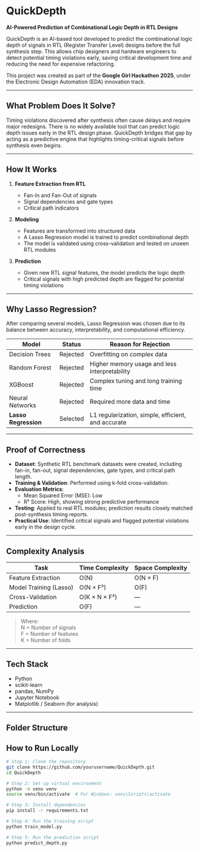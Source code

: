 

# QuickDepth

**AI-Powered Prediction of Combinational Logic Depth in RTL Designs**

QuickDepth is an AI-based tool developed to predict the combinational logic depth of signals in RTL (Register Transfer Level) designs before the full synthesis step. This allows chip designers and hardware engineers to detect potential timing violations early, saving critical development time and reducing the need for expensive refactoring.

This project was created as part of the **Google Girl Hackathon 2025**, under the Electronic Design Automation (EDA) innovation track.

---

## What Problem Does It Solve?

Timing violations discovered after synthesis often cause delays and require major redesigns. There is no widely available tool that can predict logic depth issues early in the RTL design phase. QuickDepth bridges that gap by acting as a predictive engine that highlights timing-critical signals before synthesis even begins.

---

## How It Works

1. **Feature Extraction from RTL**
   - Fan-In and Fan-Out of signals
   - Signal dependencies and gate types
   - Critical path indicators

2. **Modeling**
   - Features are transformed into structured data
   - A Lasso Regression model is trained to predict combinational depth
   - The model is validated using cross-validation and tested on unseen RTL modules

3. **Prediction**
   - Given new RTL signal features, the model predicts the logic depth
   - Critical signals with high predicted depth are flagged for potential timing violations

---

## Why Lasso Regression?

After comparing several models, Lasso Regression was chosen due to its balance between accuracy, interpretability, and computational efficiency.

| Model           | Status    | Reason for Rejection                                |
|----------------|-----------|------------------------------------------------------|
| Decision Trees  |  Rejected | Overfitting on complex data                         |
| Random Forest   |  Rejected | Higher memory usage and less interpretability       |
| XGBoost         |  Rejected | Complex tuning and long training time               |
| Neural Networks |  Rejected | Required more data and time                         |
| **Lasso Regression** |  Selected | L1 regularization, simple, efficient, and accurate |

---

## Proof of Correctness

- **Dataset**: Synthetic RTL benchmark datasets were created, including fan-in, fan-out, signal dependencies, gate types, and critical path length.
- **Training & Validation**: Performed using k-fold cross-validation.
- **Evaluation Metrics**:
  - Mean Squared Error (MSE): Low
  - R² Score: High, showing strong predictive performance
- **Testing**: Applied to real RTL modules; prediction results closely matched post-synthesis timing reports.
- **Practical Use**: Identified critical signals and flagged potential violations early in the design cycle.

---

## Complexity Analysis

| Task                     | Time Complexity           | Space Complexity         |
|--------------------------|---------------------------|---------------------------|
| Feature Extraction       | O(N)                      | O(N × F)                  |
| Model Training (Lasso)   | O(N × F²)                 | O(F)                      |
| Cross-Validation         | O(K × N × F²)             | —                         |
| Prediction               | O(F)                      | —                         |

> Where:  
> N = Number of signals  
> F = Number of features  
> K = Number of folds

---

## Tech Stack

- Python
- scikit-learn
- pandas, NumPy
- Jupyter Notebook
- Matplotlib / Seaborn (for analysis)

---

## Folder Structure 


## How to Run Locally

```bash
# Step 1: Clone the repository
git clone https://github.com/yourusername/QuickDepth.git
cd QuickDepth

# Step 2: Set up virtual environment
python -m venv venv
source venv/bin/activate  # For Windows: venv\Scripts\activate

# Step 3: Install dependencies
pip install -r requirements.txt

# Step 4: Run the training script
python train_model.py

# Step 5: Run the prediction script
python predict_depth.py



